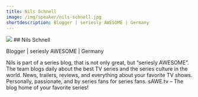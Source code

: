 ```yaml
---
title: Nils Schnell
image: /img/speaker/nils-schnell.jpg
shortdescription: Blogger | seriesly AWESOME | Germany
---
```

<img src="/img/speaker/nils-schnell.jpg">
## Nils Schnell

Blogger | seriesly AWESOME | Germany

Nils is part of a series blog, that is not only great, but “seriesly AWESOME”. The team blogs daily about the best TV series and the series culture in the world. News, trailers, reviews, and everything about your favorite TV shows. Personally, passionate, and by series fans for series fans. sAWE.tv – The blog home of your favorite series!



